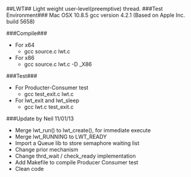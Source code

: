 ##LWT##
Light weight user-level(preemptive) thread.
###Test Environment###
Mac OSX 10.8.5
gcc version 4.2.1 (Based on Apple Inc. build 5658)

###Compile###
* For x64
	* gcc source.c lwt.c
* For x86
	* gcc source.c lwt.c -D _X86

###Test###
* For Producter-Consumer test
	* gcc test_exit.c lwt.c
* For lwt_exit and lwt_sleep
	* gcc lwt.c test_exit.c

###Update by Neil 11/01/13

* Merge lwt_run() to lwt_create(), for immediate execute
* Merge lwt_RUNNING to LWT_READY
* Import a Queue lib to store semaphore waiting list
* Change prior mechanism
* Change thrd_wait / check_ready implementation
* Add Makefile to compile Producer Consumer test
* Clean code
